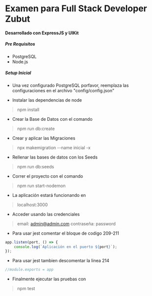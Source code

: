 # Examen para Full Stack Developer Zubut
#### Desarrollado con ExpressJS y UIKit

##### Pre Requisitos
- PostgreSQL
- Node.js

##### Setup Inicial
- Una vez configurado PostgreSQL porfavor, reemplaza las configuraciones en el archivo "config/config.json"

- Instalar las dependencias de node
> npm install 

- Crear la Base de Datos con el comando
> npm run db:create

- Crear y aplicar las Migraciones
> npx makemigration --name inicial -x

- Rellenar las bases de datos con los Seeds
> npm run db:seeds

- Correr el proyecto con el comando
> npm run start-nodemon

- La aplicación estará funcionando en 
> localhost:3000

- Acceder usando las credenciales
> email: admin@admin.com
> contraseña: password

- Para usar jest comentar el bloque de codigo 209-211
```javascript
app.listen(port, () => {
    console.log(`Aplicación en el puerto ${port}`);
});
```

- Para usar jest tambien descomentar la linea 214
```javascript
//module.exports = app
```

- Finalmente ejecutar las pruebas con
> npm test

